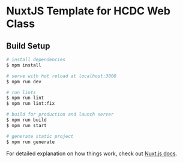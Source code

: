 # NuxtJS Template for HCDC Web Class

## Build Setup

```bash
# install dependencies
$ npm install

# serve with hot reload at localhost:3000
$ npm run dev

# run lints
$ npm run lint
$ npm run lint:fix

# build for production and launch server
$ npm run build
$ npm run start

# generate static project
$ npm run generate
```

For detailed explanation on how things work, check out [Nuxt.js docs](https://nuxtjs.org).